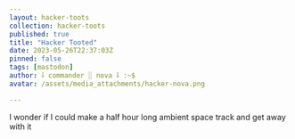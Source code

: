 ```yaml
---
layout: hacker-toots
collection: hacker-toots
published: true
title: "Hacker Tooted"
date: 2023-05-26T22:37:03Z
pinned: false
tags: [mastodon]
author: ⸸ commander ░ nova ⸸ :~$
avatar: /assets/media_attachments/hacker-nova.png

---
```


<p>I wonder if I could make a half hour long ambient space track and get away with it</p>


